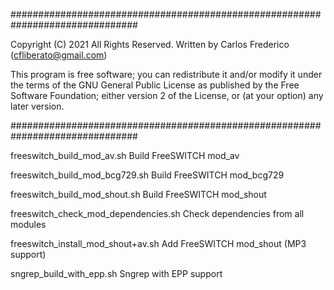 ###############################################################################
 
  Copyright (C) 2021 All Rights Reserved.
  Written by Carlos Frederico (cfliberato@gmail.com)
 
  This program is free software; you can redistribute it and/or
  modify it under the terms of the GNU General Public License
  as published by the Free Software Foundation; either version
  2 of the License, or (at your option) any later version.
 
###############################################################################

freeswitch_build_mod_av.sh
	Build FreeSWITCH mod_av

freeswitch_build_mod_bcg729.sh
	Build FreeSWITCH mod_bcg729

freeswitch_build_mod_shout.sh
	Build FreeSWITCH mod_shout

freeswitch_check_mod_dependencies.sh
	Check dependencies from all modules

freeswitch_install_mod_shout+av.sh
	Add FreeSWITCH mod_shout (MP3 support)

sngrep_build_with_epp.sh
	Sngrep with EPP support
